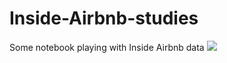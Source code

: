 # Inside-Airbnb-studies
Some notebook playing with Inside Airbnb data
![](ezgif-3-91e855dd5403.gif)
